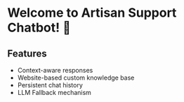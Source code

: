 # Welcome to Artisan Support Chatbot! 👋

## Features

- Context-aware responses
- Website-based custom knowledge base
- Persistent chat history
- LLM Fallback mechanism
